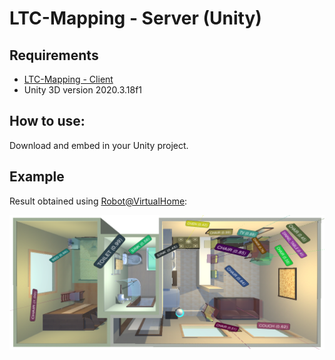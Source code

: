 # LTC-Mapping - Server (Unity)

## Requirements
- [LTC-Mapping - Client](https://github.com/MAPIRlab/LTC-Mapping-Client)
- Unity 3D version 2020.3.18f1

## How to use:
Download and embed in your Unity project.

## Example
Result obtained using [Robot@VirtualHome](https://github.com/DavidFernandezChaves/RobotAtVirtualHome):
<div align="center">
  <img src="https://github.com/MAPIRlab/LTC-Mapping-Server/blob/master/Textures/example_semantic_mapping.png?raw=true"/>
</div>
